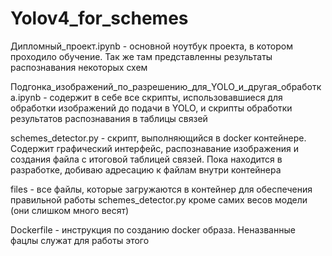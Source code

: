 # Yolov4_for_schemes
 Дипломный_проект.ipynb - основной ноутбук проекта, в котором проходило обучение. Так же там представленны результаты распознавания некоторых схем
 
 Подгонка_изображений_по_разрешению_для_YOLO_и_другая_обработка.ipynb - содержит в себе все скрипты, использовавшиеся для обработки изображений до подачи в YOLO, и скрипты   обработки результатов распознавания в таблицы связей
 
 schemes_detector.py - скрипт, выполняющийся в docker контейнере. Содержит графический интерфейс, распознавание изображения и создания файла с итоговой таблицей связей. Пока находится в разработке, добиваю адресацию к файлам внутри контейнера
 
 files - все файлы, которые загружаются в контейнер для обеспечения правильной работы schemes_detector.py кроме самих весов модели (они слишком много весят)
 
 Dockerfile - инструкция по созданию docker образа. Неназванные фацлы служат для работы этого
